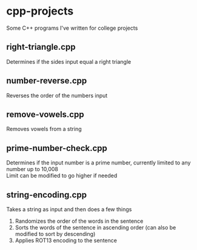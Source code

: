 # cpp-projects
Some C++ programs I've written for college projects

## right-triangle.cpp
Determines if the sides input equal a right triangle

## number-reverse.cpp
Reverses the order of the numbers input

## remove-vowels.cpp
Removes vowels from a string

## prime-number-check.cpp
Determines if the input number is a prime number, currently limited to any number up to 10,008  
Limit can be modified to go higher if needed

## string-encoding.cpp
Takes a string as input and then does a few things
1. Randomizes the order of the words in the sentence
2. Sorts the words of the sentence in ascending order (can also be modified to sort by descending)
3. Applies ROT13 encoding to the sentence